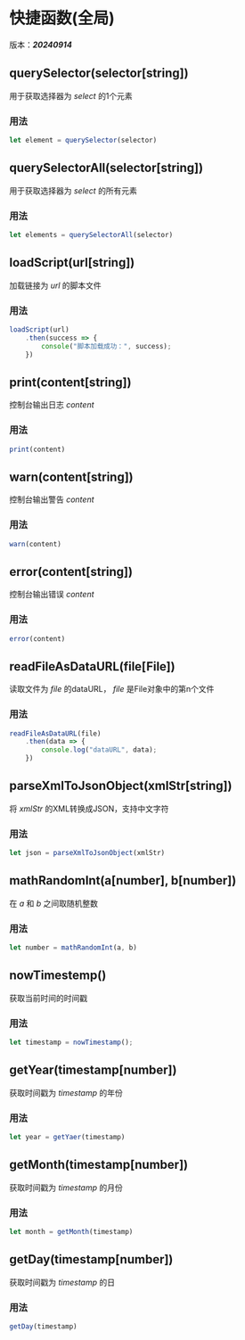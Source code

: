# 快捷函数(全局)
版本：***20240914***

## querySelector(selector[string])
用于获取选择器为 *select* 的1个元素
### 用法
```JavaScript
let element = querySelector(selector)
```

## querySelectorAll(selector[string])
用于获取选择器为 *select* 的所有元素
### 用法
```JavaScript
let elements = querySelectorAll(selector)
```

## loadScript(url[string])
加载链接为 *url* 的脚本文件
### 用法
```JavaScript
loadScript(url)
    .then(success => {
        console("脚本加载成功：", success);
    })
```

## print(content[string])
控制台输出日志 *content*
### 用法
```JavaScript
print(content)
```
## warn(content[string])
控制台输出警告 *content*
### 用法
```JavaScript
warn(content)
```
## error(content[string])
控制台输出错误 *content*
### 用法
```JavaScript
error(content)
```
## readFileAsDataURL(file[File])
读取文件为 *file* 的dataURL， *file* 是File对象中的第n个文件
### 用法
```JavaScript
readFileAsDataURL(file)
    .then(data => {
        console.log("dataURL", data);
    })
```
## parseXmlToJsonObject(xmlStr[string])
将 *xmlStr* 的XML转换成JSON，支持中文字符
### 用法
```JavaScript
let json = parseXmlToJsonObject(xmlStr)
```
## mathRandomInt(a[number], b[number])
在 *a* 和 *b* 之间取随机整数
### 用法
```JavaScript
let number = mathRandomInt(a, b)
```
## nowTimestemp()
获取当前时间的时间戳
### 用法
```JavaScript
let timestamp = nowTimestamp();
```
## getYear(timestamp[number])
获取时间戳为 *timestamp* 的年份
### 用法
```JavaScript
let year = getYaer(timestamp)
```
## getMonth(timestamp[number])
获取时间戳为 *timestamp* 的月份
### 用法
```JavaScript
let month = getMonth(timestamp)
```
## getDay(timestamp[number])
获取时间戳为 *timestamp* 的日
### 用法
```JavaScript
getDay(timestamp)
```